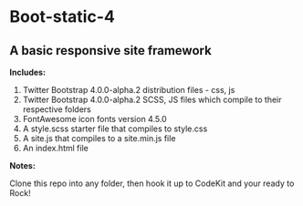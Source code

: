 Boot-static-4
====

A basic responsive site framework
----------------------

**Includes:**

1. Twitter Bootstrap 4.0.0-alpha.2 distribution files - css, js
2. Twitter Bootstrap 4.0.0-alpha.2 SCSS, JS files which compile to their respective folders
3. FontAwesome icon fonts version 4.5.0
4. A style.scss starter file that compiles to style.css
5. A site.js that compiles to a site.min.js file
6. An index.html file

**Notes:** 

Clone this repo into any folder, then hook it up to CodeKit and your ready to Rock!
